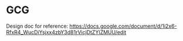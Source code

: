 # GCG
Design doc for reference:
https://docs.google.com/document/d/1i2x6-RfxR4_WucDiYsjxx4zbY3d81rVicjDtZYIZMUU/edit
